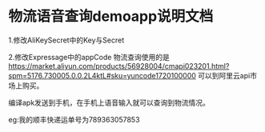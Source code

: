 # 物流语音查询demoapp说明文档

1.修改AliKeySecret中的Key与Secret 

2.修改Expressage中的appCode
  物流查询使用的是 https://market.aliyun.com/products/56928004/cmapi023201.html?spm=5176.730005.0.0.2L4ktL#sku=yuncode1720100000
  可以到阿里云api市场上购买。

编译apk发送到手机，在手机上语音输入就可以查询到物流情况。

eg:我的顺丰快递运单号为789363057853
